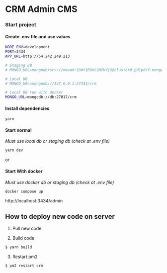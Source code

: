 # CRM Admin CMS

### Start project

#### Create .env file and use values

```bash
NODE_ENV=development
PORT=3434
APP_URL=http://54.242.249.213

# Staging DB
# MONGO_URL=mongodb+srv://mawad:1DmY1ROUtJNfHYj3@cluster0.pd1pdsf.mongodb.net/

# Local DB
# MONGO_URL=mongodb://127.0.0.1:27343/crm

# Local DB run with docker
MONGO_URL=mongodb://db:27017/crm
```

#### Install dependencies

```bash
yarn
```

#### Start normal

<i>Must use local db or staging db (check at .env file)</i>

```bash
yarn dev
```

or

#### Start With docker

<i>Must use docker db or staging db (check at .env file)</i>

```bash
docker compose up
```

http://localhost:3434/admin

## How to deploy new code on server

1. Pull new code

2. Build code

```bash
$ yarn build
```

3. Restart pm2

```bash
$ pm2 restart crm
```
